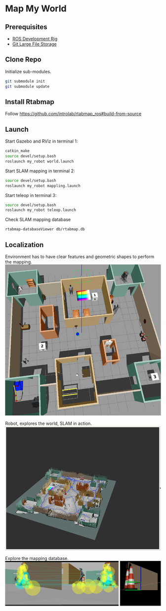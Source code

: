 # Map My World

## Prerequisites

* [ROS Development Rig](https://github.com/miharothl/nvidia-docker-novnc)
* [Git Large File Storage](https://git-lfs.github.com/)

## Clone Repo

Initialize sub-modules. 

``` bash
git submodule init
git submodule update
```

## Install Rtabmap

Follow https://github.com/introlab/rtabmap_ros#build-from-source

## Launch

Start Gazebo and RViz in terminal 1:

``` bash
catkin_make
source devel/setup.bash
roslaunch my_robot world.launch
```

Start SLAM mapping in  terminal 2:
``` bash
source devel/setup.bash
roslaunch my_robot mappling.launch
```

Start teleop in terminal 3:
``` bash
source devel/setup.bash
roslaunch my_robot teleop.launch
```

Check SLAM mapping database
``` bash
rtabmap-databaseViewer db/rtabmap.db 
```

## Localization

Environment has to have clear features and geometric shapes to perform the mapping.
![SLAM 1](https://github.com/miharothl/lab-robotics/blob/master/project-04-map-my-world/images/the-world.png?raw=true)

Robot, explores the world, SLAM in action.
![SLAM 2](https://github.com/miharothl/lab-robotics/blob/master/project-04-map-my-world/images/slam-in-action.png?raw=true)

Explore the mapping database.
![SLAM 3](https://github.com/miharothl/lab-robotics/blob/master/project-04-map-my-world/images/slam-features.png?raw=true)

